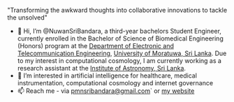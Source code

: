 "Transforming the awkward thoughts into collaborative innovations to tackle the unsolved"

- 👋 Hi, I’m @NuwanSriBandara, a third-year bachelors Student Engineer, currently enrolled in the Bachelor of Science of Biomedical Engineering (Honors) program at the [Department of Electronic and Telecommunication Engineering](https://ent.uom.lk/), [University of Moratuwa, Sri Lanka](https://uom.lk/). Due to my interest in computational cosmology, I am currently working as a research assistant at the [Institute of Astronomy, Sri Lanka](https://ioas.lk/). 
- 👀 I’m interested in artificial intelligence for healthcare, medical instrumentation, computational cosmology and internet governance
- 📫 Reach me - via pmnsribandara@gmail.com` or [my website](https://sites.google.com/view/nuwan-bandara/)

<!---
NuwanSriBandara/NuwanSriBandara is a ✨ special ✨ repository because its `README.md` (this file) appears on your GitHub profile.
You can click the Preview link to take a look at your changes.
--->
